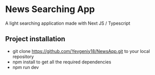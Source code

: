 # News Searching App

A light searching application made with Next JS / Typescript

## Project installation
* git clone https://github.com/Yevgeniy18/NewsApp.git to your local repository
* npm install to get all the required dependencies
* npm run dev

